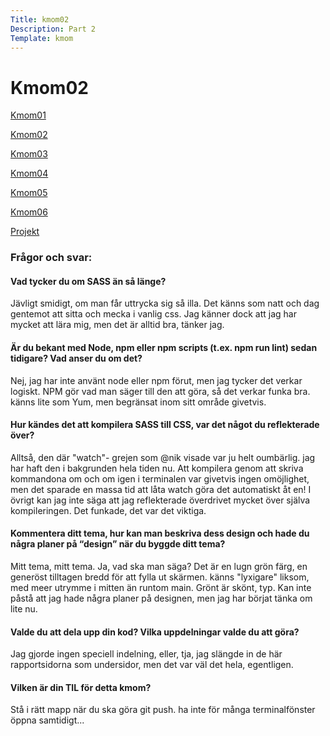 ```yaml
---
Title: kmom02
Description: Part 2
Template: kmom
---
```


Kmom02
==================

<div class="kmom-sidenav">
    <p><a href="kmom01"><i class="fas fa-dice-one"></i> Kmom01</a></p>
    <p><a href="kmom02"><i class="fas fa-dice-two"></i> Kmom02</a></p>
    <p><a href="kmom03"><i class="fas fa-dice-three"></i> Kmom03</a></p>
    <p><a href="kmom04"><i class="fas fa-dice-four"></i> Kmom04</a></p>
    <p><a href="kmom05"><i class="fas fa-dice-five"></i> Kmom05</a></p>
    <p><a href="kmom06"><i class="fas fa-dice-six"></i> Kmom06</a></p>
    <p><a href="kmom10"><i class="fas fa-tasks"></i> Projekt</a></p>
</div>
<div class="kmom-text">
<h3>Frågor och svar:</h3>

<h4>Vad tycker du om SASS än så länge?</h4>

<p> Jävligt smidigt, om man får uttrycka sig så illa. Det känns som natt och dag gentemot att sitta och mecka i vanlig css. Jag känner dock att jag har mycket att lära mig, men det är alltid bra, tänker jag.</p>

<h4>Är du bekant med Node, npm eller npm scripts (t.ex. npm run lint) sedan tidigare? Vad anser du om det?</h4>

<p> Nej, jag har inte använt node eller npm förut, men jag tycker det verkar logiskt. NPM gör vad man säger till den att göra, så det verkar funka bra. känns lite som Yum, men begränsat inom sitt område givetvis. </p>

<h4>Hur kändes det att kompilera SASS till CSS, var det något du reflekterade över?</h4>

<p>Alltså, den där "watch"- grejen som @nik visade var ju helt oumbärlig. jag har haft den i bakgrunden hela tiden nu. Att kompilera genom att skriva kommandona om och om igen i terminalen var givetvis ingen omöjlighet, men det sparade en massa tid att låta watch göra det automatiskt åt en!
I övrigt kan jag inte säga att jag reflekterade överdrivet mycket över själva kompileringen. Det funkade, det var det viktiga.</p>

<h4>Kommentera ditt tema, hur kan man beskriva dess design och hade du några planer på “design” när du byggde ditt tema?</h4>

<p> Mitt tema, mitt tema. Ja, vad ska man säga? Det är en lugn grön färg, en generöst tilltagen bredd för att fylla ut skärmen. känns "lyxigare" liksom, med meer utrymme i mitten än runtom main. Grönt är skönt, typ. Kan inte påstå att jag hade några planer på designen, men jag har börjat tänka om lite nu.</p>

<h4>Valde du att dela upp din kod? Vilka uppdelningar valde du att göra?</h4>

<p>Jag gjorde ingen speciell indelning, eller, tja, jag slängde in de här rapportsidorna som undersidor, men det var väl det hela, egentligen.</p>

<h4>Vilken är din TIL för detta kmom?</h4>

<p> Stå i rätt mapp när du ska göra git push. ha inte för många terminalfönster öppna samtidigt...</p>

<p><a href="kmom01"><i class="far fa-arrow-alt-circle-left"></i></a>  <a href="kmom03"><i class="far fa-arrow-alt-circle-right"></i></a></p>